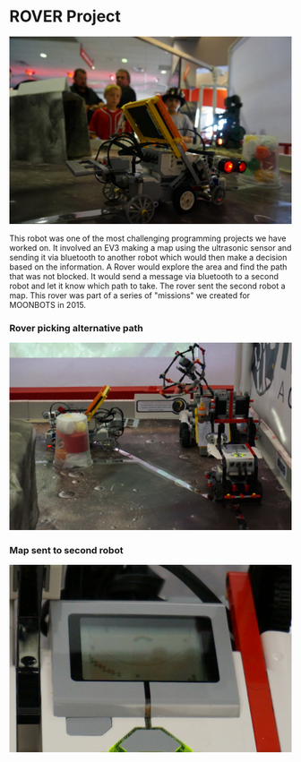 <h1>ROVER Project</h1>
<img src="https://raw.githubusercontent.com/droidsrobotics/projects/master/images/DSC01376%20(1).JPG">

This robot was one of the most challenging programming projects we have worked on. It involved an EV3 making a map using the ultrasonic sensor and sending it via bluetooth to another robot which would then make a decision based on the information.  A Rover would explore the area and find the path that was not blocked.  It would send a message via bluetooth to a second robot and let it know which path to take. The rover sent the second robot a map.  This rover was part of a series of "missions" we created for MOONBOTS in 2015.

### Rover picking alternative path
<img src="https://raw.githubusercontent.com/droidsrobotics/projects/master/images/DSC01467.JPG">

### Map sent to second robot
<img src="https://raw.githubusercontent.com/droidsrobotics/projects/master/images/DSC01303.JPG">






